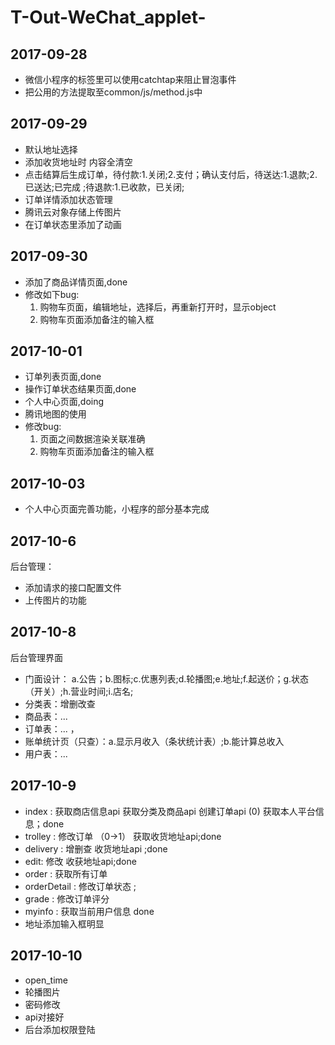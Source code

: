 # T-Out-WeChat_applet-
## 2017-09-28
-  微信小程序的标签里可以使用catchtap来阻止冒泡事件
-  把公用的方法提取至common/js/method.js中
## 2017-09-29
-  默认地址选择
-  添加收货地址时 内容全清空
-  点击结算后生成订单，待付款:1.关闭;2.支付；确认支付后，待送达:1.退款;2.已送达;已完成 ;待退款:1.已收款，已关闭;
-  订单详情添加状态管理
-  腾讯云对象存储上传图片
-  在订单状态里添加了动画

## 2017-09-30
-  添加了商品详情页面,done
-  修改如下bug:
    1. 购物车页面，编辑地址，选择后，再重新打开时，显示object
    2. 购物车页面添加备注的输入框

## 2017-10-01

- 订单列表页面,done
- 操作订单状态结果页面,done
- 个人中心页面,doing 
- 腾讯地图的使用
- 修改bug:
    1. 页面之间数据渲染关联准确
    2. 购物车页面添加备注的输入框

## 2017-10-03
- 个人中心页面完善功能，小程序的部分基本完成

## 2017-10-6
后台管理：
- 添加请求的接口配置文件
- 上传图片的功能

## 2017-10-8
后台管理界面 
- 门面设计：
a.公告；b.图标;c.优惠列表;d.轮播图;e.地址;f.起送价；g.状态（开关）;h.营业时间;i.店名;
- 分类表：增删改查
- 商品表：...
- 订单表：... ， 
- 账单统计页（只查）：a.显示月收入（条状统计表）;b.能计算总收入
- 用户表：...

## 2017-10-9
- index : 获取商店信息api 获取分类及商品api 创建订单api (0) 获取本人平台信息；done
- trolley : 修改订单 （0->1） 获取收货地址api;done
- delivery :  增删查 收货地址api ;done
- edit: 修改 收获地址api;done
- order : 获取所有订单 
- orderDetail : 修改订单状态 ;
- grade : 修改订单评分
- myinfo : 获取当前用户信息 done
- 地址添加输入框明显 

## 2017-10-10
- open_time
- 轮播图片
- 密码修改
- api对接好
- 后台添加权限登陆